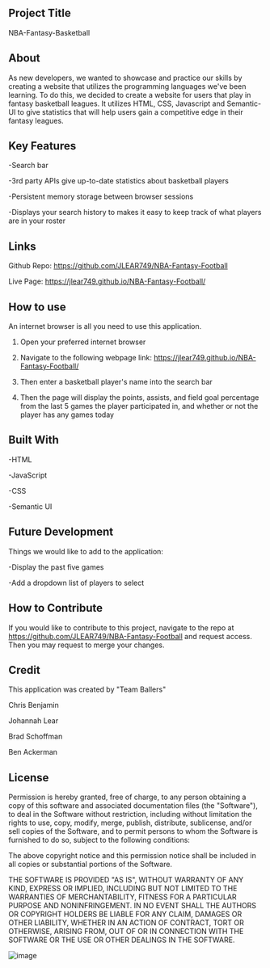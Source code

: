 ## Project Title 

NBA-Fantasy-Basketball

## About

As new developers, we wanted to showcase and practice our skills by creating a website that utilizes the programming languages we've been learning. To do this, we decided to create a website for users that play in fantasy basketball leagues. It utilizes HTML, CSS, Javascript and Semantic-UI to give statistics that will help users gain a competitive edge in their fantasy leagues. 

## Key Features

-Search bar

-3rd party APIs give up-to-date statistics about basketball players

-Persistent memory storage between browser sessions

-Displays your search history to makes it easy to keep track of what players are in your roster


## Links

Github Repo: https://github.com/JLEAR749/NBA-Fantasy-Football

Live Page: https://jlear749.github.io/NBA-Fantasy-Football/

## How to use

An internet browser is all you need to use this application.

1) Open your preferred internet browser

2) Navigate to the following webpage link: https://jlear749.github.io/NBA-Fantasy-Football/

3) Then enter a basketball player's name into the search bar

4) Then the page will display the points, assists, and field goal percentage from the last 5 games the player participated in, and whether or not the player has any games today

## Built With

-HTML

-JavaScript

-CSS

-Semantic UI 


## Future Development

Things we would like to add to the application:

-Display the past five games

-Add a dropdown list of players to select

## How to Contribute

If you would like to contribute to this project, navigate to the repo at https://github.com/JLEAR749/NBA-Fantasy-Football and request access. Then you may request to merge your changes. 

## Credit

This application was created by "Team Ballers"

Chris Benjamin

Johannah Lear

Brad Schoffman

Ben Ackerman


## License

Permission is hereby granted, free of charge, to any person obtaining a copy of this software and associated documentation files (the "Software"), to deal in the Software without restriction, including without limitation the rights to use, copy, modify, merge, publish, distribute, sublicense, and/or sell copies of the Software, and to permit persons to whom the Software is furnished to do so, subject to the following conditions:

The above copyright notice and this permission notice shall be included in all copies or substantial portions of the Software.

THE SOFTWARE IS PROVIDED "AS IS", WITHOUT WARRANTY OF ANY KIND, EXPRESS OR IMPLIED, INCLUDING BUT NOT LIMITED TO THE WARRANTIES OF MERCHANTABILITY, FITNESS FOR A PARTICULAR PURPOSE AND NONINFRINGEMENT. IN NO EVENT SHALL THE AUTHORS OR COPYRIGHT HOLDERS BE LIABLE FOR ANY CLAIM, DAMAGES OR OTHER LIABILITY, WHETHER IN AN ACTION OF CONTRACT, TORT OR OTHERWISE, ARISING FROM, OUT OF OR IN CONNECTION WITH THE SOFTWARE OR THE USE OR OTHER DEALINGS IN THE SOFTWARE.

![image](https://user-images.githubusercontent.com/40276535/207196488-cfaf19e1-7806-4809-9942-ef5911be26c4.png)

